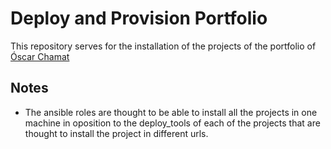 # Deploy and Provision Portfolio

This repository serves for the installation of the projects of the portfolio of [Óscar Chamat](https://twitter.com/civilian_o)

## Notes
* The ansible roles are thought to be able to install all the projects in one machine in oposition to the deploy_tools of each of the projects that are thought to install the project in different urls.